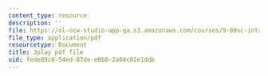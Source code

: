 ```yaml
---
content_type: resource
description: ''
file: https://ol-ocw-studio-app-qa.s3.amazonaws.com/courses/9-00sc-introduction-to-psychology-fall-2011/fede89c054ed87dee0b82a04c02e1ddb_QvK6YdFKMY8.pdf
file_type: application/pdf
resourcetype: Document
title: 3play pdf file
uid: fede89c0-54ed-87de-e0b8-2a04c02e1ddb
---
```

